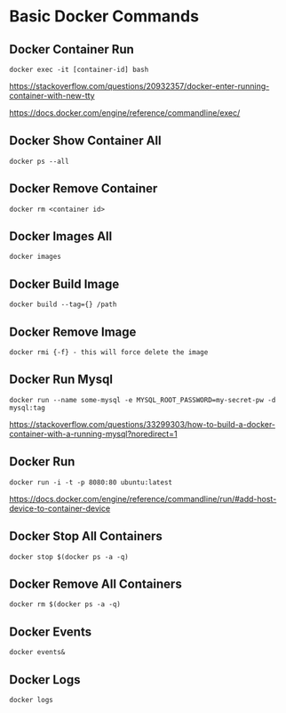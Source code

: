 # Basic Docker Commands

## Docker Container Run

```text
docker exec -it [container-id] bash
```

<https://stackoverflow.com/questions/20932357/docker-enter-running-container-with-new-tty>

<https://docs.docker.com/engine/reference/commandline/exec/>

## Docker Show Container All

```text
docker ps --all
```

## Docker Remove Container

```text
docker rm <container id>
```

## Docker Images All

```text
docker images
```

## Docker Build Image

```text
docker build --tag={} /path
```

## Docker Remove Image

```text
docker rmi {-f} - this will force delete the image
```

## Docker Run Mysql

```text
docker run --name some-mysql -e MYSQL_ROOT_PASSWORD=my-secret-pw -d mysql:tag
```

<https://stackoverflow.com/questions/33299303/how-to-build-a-docker-container-with-a-running-mysql?noredirect=1>

## Docker Run

```text
docker run -i -t -p 8080:80 ubuntu:latest
```

<https://docs.docker.com/engine/reference/commandline/run/#add-host-device-to-container-device>

## Docker Stop All Containers

```text
docker stop $(docker ps -a -q)
```

## Docker Remove All Containers

```text
docker rm $(docker ps -a -q)
```

## Docker Events

```text
docker events&
```

## Docker Logs

```text
docker logs
```